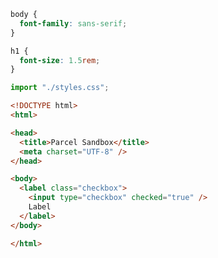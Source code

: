 ```css styles.css
body {
  font-family: sans-serif;
}

h1 {
  font-size: 1.5rem;
}
```

```js index.js
import "./styles.css";

```

```html index.html
<!DOCTYPE html>
<html>

<head>
  <title>Parcel Sandbox</title>
  <meta charset="UTF-8" />
</head>

<body>
  <label class="checkbox">
    <input type="checkbox" checked="true" />
    Label
  </label>
</body>

</html>
```


